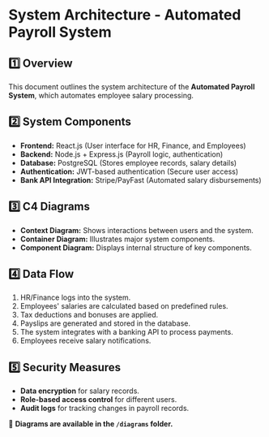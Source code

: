 # System Architecture - Automated Payroll System

## 1️⃣ Overview
This document outlines the system architecture of the **Automated Payroll System**, which automates employee salary processing.

## 2️⃣ System Components
- **Frontend:** React.js (User interface for HR, Finance, and Employees)
- **Backend:** Node.js + Express.js (Payroll logic, authentication)
- **Database:** PostgreSQL (Stores employee records, salary details)
- **Authentication:** JWT-based authentication (Secure user access)
- **Bank API Integration:** Stripe/PayFast (Automated salary disbursements)

## 3️⃣ C4 Diagrams
- **Context Diagram:** Shows interactions between users and the system.
- **Container Diagram:** Illustrates major system components.
- **Component Diagram:** Displays internal structure of key components.

## 4️⃣ Data Flow
1. HR/Finance logs into the system.
2. Employees' salaries are calculated based on predefined rules.
3. Tax deductions and bonuses are applied.
4. Payslips are generated and stored in the database.
5. The system integrates with a banking API to process payments.
6. Employees receive salary notifications.

## 5️⃣ Security Measures
- **Data encryption** for salary records.
- **Role-based access control** for different users.
- **Audit logs** for tracking changes in payroll records.

📌 **Diagrams are available in the `/diagrams` folder.**

